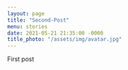 ```yaml
---
layout: page
title: "Second-Post"
menu: stories
date: 2021-05-21 21:35:00 -0000
title_photo: "/assets/img/avatar.jpg"
---
```


First post
